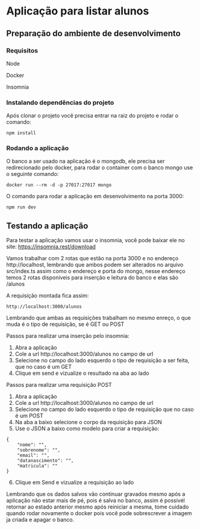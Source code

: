 
# Aplicação para listar alunos
## Preparação do ambiente de desenvolvimento

### Requisitos

Node 

Docker 

Insomnia

### Instalando dependências do projeto

Após clonar o projeto você precisa entrar na raiz do projeto e rodar o comando:

```
npm install
```

### Rodando a aplicação

O banco a ser usado na aplicação é o mongodb, ele precisa ser redirecionado pelo docker, para rodar o container com o banco mongo use o seguinte comando:
```
docker run --rm -d -p 27017:27017 mongo
```
O comando para rodar a aplicação em desenvolvimento na porta 3000:

```
npm run dev
```

## Testando a aplicação

Para testar a aplicação vamos usar o insomnia, você pode baixar ele no site: https://insomnia.rest/download

Vamos trabalhar com 2 rotas que estão na porta 3000 e no endereço http://localhost, lembrando que ambos podem ser alterados no arquivo src/index.ts assim como o endereço e porta do mongo, nesse endereço temos 2 rotas disponiveis para inserção e leitura do banco e elas são /alunos

A requisição montada fica assim:
```
http://localhost:3000/alunos
```

Lembrando que ambas as requisições trabalham no mesmo enreço, o que muda é o tipo de requisição, se é GET ou POST

Passos para realizar uma inserção pelo insomnia:

1. Abra a aplicação
2. Cole a url http://localhost:3000/alunos no campo de url
3. Selecione no campo do lado esquerdo o tipo de requisição a ser feita, que no caso é um GET
4. Clique em send e vizualize o resultado na aba ao lado

Passos para realizar uma requisição POST

1. Abra a aplicação
2. Cole a url http://localhost:3000/alunos no campo de url
3. Selecione no campo do lado esquerdo o tipo de requisição que no caso é um POST
4. Na aba a baixo selecione o corpo da requisição para JSON
5. Use o JSON a baixo como modelo para criar a requisição:

```
{
	"nome": "",
	"sobrenome": "",
	"email": "",
	"datanascimento": "",
	"matricula": ""
}
```
6. Clique em Send e vizualize a requisição ao lado

Lembrando que os dados salvos vão continuar gravados mesmo após a aplicação não estar mais de pé, pois é salva no banco, assim é possivél retornar ao estado anterior mesmo após reiniciar a mesma, tome cuidado quando rodar novamente o docker pois você pode sobrescrever a imagem ja criada e apagar o banco.
